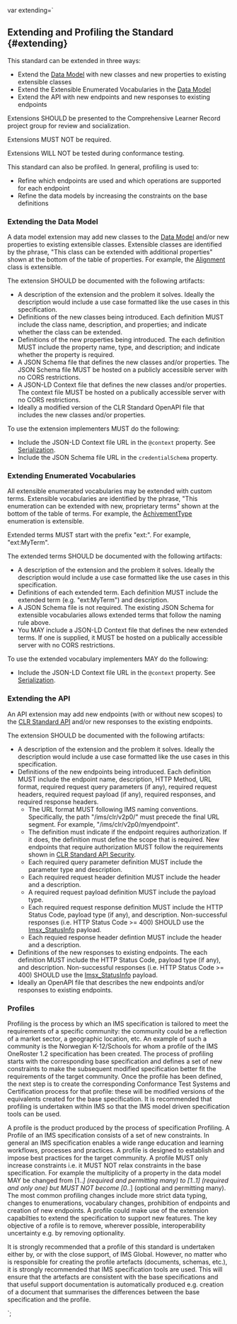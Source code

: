 var extending=`

## Extending and Profiling the Standard {#extending}

This standard can be extended in three ways:

- Extend the [Data Model](#datamodels) with new classes and new properties to existing extensible classes
- Extend the Extensible Enumerated Vocabularies in the [Data Model](#datamodels)
- Extend the API with new endpoints and new responses to existing endpoints

Extensions SHOULD be presented to the Comprehensive Learner Record project group for review and socialization.

Extensions MUST NOT be required.

Extensions WILL NOT be tested during conformance testing.

This standard can also be profiled. In general, profiling is used to:

- Refine which endpoints are used and which operations are supported for each endpoint
- Refine the data models by increasing the constraints on the base definitions

### Extending the Data Model

A data model extension may add new classes to the [Data Model](#datamodels) and/or new properties to existing extensible classes. Extensible classes are identified by the phrase, "This class can be extended with additional properties" shown at the bottom of the table of properties. For example, the [Alignment](#alignment) class is extensible.

The extension SHOULD be documented with the following artifacts:

- A description of the extension and the problem it solves. Ideally the description would include a use case formatted like the use cases in this specification.
- Definitions of the new classes being introduced. Each definition MUST include the class name, description, and properties; and indicate whether the class can be extended.
- Definitions of the new properties being introduced. The each definition MUST include the property name, type, and description; and indicate whether the property is required.
- A JSON Schema file that defines the new classes and/or properties. The JSON Schema file MUST be hosted on a publicly accessible server with no CORS restrictions.
- A JSON-LD Context file that defines the new classes and/or properties. The context file MUST be hosted on a publically accessible server with no CORS restrictions.
- Ideally a modified version of the CLR Standard OpenAPI file that includes the new classes and/or properties.

To use the extension implementers MUST do the following:

- Include the JSON-LD Context file URL in the <code>@context</code> property. See [Serialization](#serialization).
- Include the JSON Schema file URL in the <code>credentialSchema</code> property.

### Extending Enumerated Vocabularies

All extensible enumerated vocabularies may be extended with custom terms. Extensible vocabularies are identified by the phrase, "This enumeration can be extended with new, proprietary terms" shown at the bottom of the table of terms. For example, the [AchivementType](#achievementtype-enumeration) enumeration is extensible.

Extended terms MUST start with the prefix "ext:". For example, "ext:MyTerm".

The extended terms SHOULD be documented with the following artifacts:

- A description of the extension and the problem it solves. Ideally the description would include a use case formatted like the use cases in this specification.
- Definitions of each extended term. Each definition MUST include the extended term (e.g. "ext:MyTerm") and description.
- A JSON Schema file is not required. The existing JSON Schema for extensible vocabularies allows extended terms that follow the naming rule above.
- You MAY include a JSON-LD Context file that defines the new extended terms. If one is supplied, it MUST be hosted on a publically accessible server with no CORS restrictions.

To use the extended vocabulary implementers MAY do the following:

- Include the JSON-LD Context file URL in the <code>@context</code> property. See [Serialization](#serialization).

### Extending the API

An API extension may add new endpoints (with or without new scopes) to the [CLR Standard API](#api) and/or new responses to the existing endpoints.

The extension SHOULD be documented with the following artifacts:

- A description of the extension and the problem it solves. Ideally the description would include a use case formatted like the use cases in this specification.
- Definitions of the new endpoints being introduced. Each definition MUST include the endpoint name, description, HTTP Method, URL format, required request query parameters (if any), required request headers, required request payload (if any), required responses, and required response headers.
  - The URL format MUST following IMS naming conventions. Specifically, the path "/ims/clr/v2p0/" must precede the final URL segment. For example, "/ims/clr/v2p0/myendpoint".
  - The definition must indicate if the endpoint requires authorization. If it does, the definition must define the scope that is required. New endpoints that require authorization MUST follow the requirements shown in [CLR Standard API Security](#api-security).
  - Each required query parameter definition MUST include the parameter type and description.
  - Each required request header definition MUST include the header and a description.
  - A required request payload definition MUST include the payload type.
  - Each required request response definition MUST include the HTTP Status Code, payload type (if any), and description. Non-successful responses (i.e. HTTP Status Code >= 400) SHOULD use the [Imsx_StatusInfo](#imsx_statusinfo) payload.
  - Each requied response header defintion MUST include the header and a description.
- Definitions of the new responses to existing endpoints. The each definition MUST include the HTTP Status Code, payload type (if any), and description. Non-successful responses (i.e. HTTP Status Code >= 400) SHOULD use the [Imsx_StatusInfo](#imsx_statusinfo) payload.
- Ideally an OpenAPI file that describes the new endpoints and/or responses to existing endpoints.

### Profiles

Profiling is the process by which an IMS specification is tailored to meet the requirements of a specific community: the community could be a reflection of a market sector, a geographic location, etc. An example of such a community is the Norwegian K-12/Schools for whom a profile of the IMS OneRoster 1.2 specification has been created. The process of profiling starts with the corresponding base specification and defines a set of new constraints to make the subsequent modified specification better fit the requirements of the target community. Once the profile has been defined, the next step is to create the corresponding Conformance Test Systems and Certification process for that profile: these will be modified versions of the equivalents created for the base specification. It is recommended that profiling is undertaken within IMS so that the IMS model driven specification tools can be used.

A profile is the product produced by the process of specification Profiling. A Profile of an IMS specification consists of a set of new constraints. In general an IMS specification enables a wide range education and learning workflows, processes and practices. A profile is designed to establish and impose best practices for the target community. A profile MUST only increase constraints i.e. it MUST NOT relax constraints in the base specification. For example the multiplicity of a property in the data model MAY be changed from [1..*] (required and permitting many) to [1..1] (required and only one) but MUST NOT become [0..*] (optional and permitting many). The most common profiling changes include more strict data typing, changes to enumerations, vocabulary changes, prohibition of endpoints and creation of new endpoints. A profile could make use of the extension capabilties to extend the specification to support new features. The key objective of a rofile is to remove, wherever possible, interoperability uncertainty e.g. by removing optionality.

It is strongly recommended that a profile of this standard is undertaken either by, or with the close support, of IMS Global. However, no matter who is responsible for creating the profile artefacts (documents, schemas, etc.), it is strongly recommended that IMS specification tools are used. This will ensure that the artefacts are consistent with the base specifications and that useful support documentation is automatically produced e.g. creation of a document that summarises the differences between the base specification and the profile.

`;
